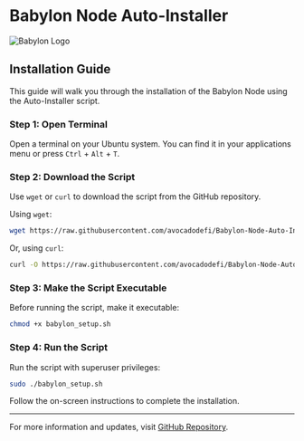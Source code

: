 
# Babylon Node Auto-Installer

![Babylon Logo]([URL_TO_YOUR_LOGO_IMAGE](https://github.com/avocadodefi/Babylon-Node-Auto-Installer/blob/main/Babylon_Node_Auto_Installer.jpg?raw=true))

## Installation Guide

This guide will walk you through the installation of the Babylon Node using the Auto-Installer script.

### Step 1: Open Terminal

Open a terminal on your Ubuntu system. You can find it in your applications menu or press `Ctrl` + `Alt` + `T`.

### Step 2: Download the Script

Use `wget` or `curl` to download the script from the GitHub repository.

Using `wget`:

```bash
wget https://raw.githubusercontent.com/avocadodefi/Babylon-Node-Auto-Installer/main/babylon_setup.sh
```

Or, using `curl`:

```bash
curl -O https://raw.githubusercontent.com/avocadodefi/Babylon-Node-Auto-Installer/main/babylon_setup.sh
```

### Step 3: Make the Script Executable

Before running the script, make it executable:

```bash
chmod +x babylon_setup.sh
```

### Step 4: Run the Script

Run the script with superuser privileges:

```bash
sudo ./babylon_setup.sh
```

Follow the on-screen instructions to complete the installation.

---

For more information and updates, visit [GitHub Repository](https://github.com/avocadodefi/Babylon-Node-Auto-Installer).
